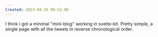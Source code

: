 ```yaml
---
Created: 2023-04-26 09:52:06
---
```


I think i got a minimal "mini-blog" working in svelte-kit. Pretty simple, a single page with all the tweets in reverse chronological order. 